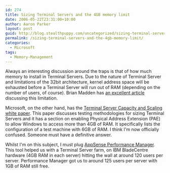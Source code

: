 ```yaml
---
id: 274
title: Sizing Terminal Servers and the 4GB memory limit
date: 2006-05-22T23:31:00+10:00
author: Aaron Parker
layout: post
guid: http://blog.stealthpuppy.com/uncategorized/sizing-terminal-servers-and-the-4gb-memory-limit
permalink: /sizing-terminal-servers-and-the-4gb-memory-limit/
categories:
  - Microsoft
tags:
  - Memory-Management
---
```

Always an interesting discussion around the traps is that of how much memory to install in Terminal Servers. Due to the nature of Terminal Server and limitations of the 32bit architecture, kernel address space will be exhausted before a Terminal Server will run out of RAM (depending on the number of users, of course). Brian Madden has [an excellent article](http://www.brianmadden.com/content/content.asp?ID=69) discussing this limitation.

Microsoft, on the other hand, has the [Terminal Server Capacity and Scaling white paper](http://www.microsoft.com/windowsserver2003/techinfo/overview/tsscaling.mspx). This paper discusses testing methodologies for sizing Terminal Servers and it has a section on enabling Physical Address Extension (PAE) to allow Windows to access more than 4GB of RAM. It specifically lists the configuration of a test machine with 6GB of RAM. I think I'm now officially confused. Someone must have a definitive answer.

Whilst I'm on this subject, I must plug [AppSense Performance Manager](http://www.appsense.com/content/products/products.asp#pmse). This tool helped us with a Terminal Server farm, on IBM BladeCentre hardware (4GB RAM in each server) hitting the wall at around 120 users per server. Performance Manager got us to around 125 users per server with 1GB of RAM still free.
